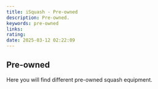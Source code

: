 ```yaml
---
title: iSquash - Pre-owned
description: Pre-owned.
keywords: pre-owned
links: 
rating: 
date: 2025-03-12 02:22:09
---
```


Pre-owned
---------

Here you will find different pre-owned squash equipment.
